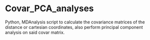 # Covar_PCA_analyses
Python, MDAnalysis script to calculate the covariance matrices of the distance or cartesian coordinates, also perform principal component analysis on said covar matrix.
